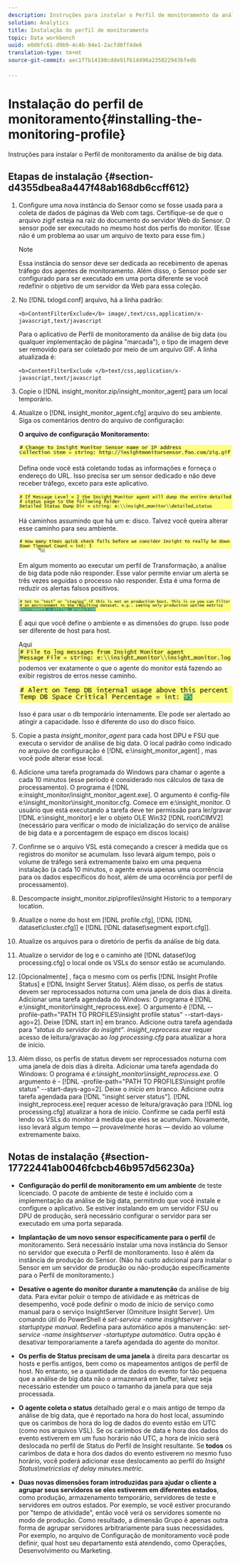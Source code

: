 ```yaml
---
description: Instruções para instalar o Perfil de monitoramento da análise de big data.
solution: Analytics
title: Instalação do perfil de monitoramento
topic: Data workbench
uuid: e0d6fc61-d9b9-4c4b-94e1-2acfd0ff4de6
translation-type: tm+mt
source-git-commit: aec1f7b14198cdde91f61d490a235022943bfedb

---
```



# Instalação do perfil de monitoramento{#installing-the-monitoring-profile}

Instruções para instalar o Perfil de monitoramento da análise de big data.

## Etapas de instalação {#section-d4355dbea8a447f48ab168db6ccff612}

1. Configure uma nova instância do Sensor como se fosse usada para a coleta de dados de páginas da Web com tags. Certifique-se de que o arquivo zigif esteja na raiz do documento do servidor Web do Sensor. O sensor pode ser executado no mesmo host dos perfis do monitor. (Esse não é um problema ao usar um arquivo de texto para esse fim.)

   >[!NOTE]
   >
   >Essa instância do sensor deve ser dedicada ao recebimento de apenas tráfego dos agentes de monitoramento. Além disso, o Sensor pode ser configurado para ser executado em uma porta diferente se você redefinir o objetivo de um servidor da Web para essa coleção.

1. No [!DNL txlogd.conf] arquivo, há a linha padrão:

   ```
   <b>ContentFilterExclude</b> image/,text/css,application/x-javascript,text/javascript
   ```

   Para o aplicativo de Perfil de monitoramento da análise de big data (ou qualquer implementação de página &quot;marcada&quot;), o tipo de imagem deve ser removido para ser coletado por meio de um arquivo GIF. A linha atualizada é:

   ```
   <b>ContentFilterExclude </b>text/css,application/x-javascript,text/javascript
   ```

1. Copie o [!DNL insight_monitor.zip/insight_monitor_agent] para um local temporário.
1. Atualize o [!DNL insight_monitor_agent.cfg] arquivo do seu ambiente. Siga os comentários dentro do arquivo de configuração:

   **O arquivo de configuração Monitoramento:**

   ![](assets/monitor_agent_cfg_sensor.png)

   Defina onde você está coletando todas as informações e forneça o endereço do URL. Isso precisa ser um sensor dedicado e não deve receber tráfego, exceto para este aplicativo.

   ![](assets/monitor_agent_cfg_dump.png)

   Há caminhos assumindo que há um e: disco. Talvez você queira alterar esse caminho para seu ambiente.

   ![](assets/monitor_agent_cfg_quickcheck.png)

   Em algum momento ao executar um perfil de Transformação, a análise de big data pode não responder. Esse valor permite enviar um alerta se três vezes seguidas o processo não responder. Esta é uma forma de reduzir os alertas falsos positivos.

   ![](assets/monitor_agent_cfg_groups.png)

   É aqui que você define o ambiente e as dimensões do grupo. Isso pode ser diferente de host para host.

   Aqui ![](assets/monitor_agent_cfg_debug.png)podemos ver exatamente o que o agente do monitor está fazendo ao exibir registros de erros nesse caminho.

   ![](assets/monitor_agent_cfg_tempdb.png)

   Isso é para usar o db temporário internamente. Ele pode ser alertado ao atingir a capacidade. Isso é diferente do uso do disco físico.

1. Copie a pasta *insight_monitor_agent* para cada host DPU e FSU que executa o servidor de análise de big data. O local padrão como indicado no arquivo de configuração é [!DNL e:\insight_monitor_agent] , mas você pode alterar esse local.

1. Adicione uma tarefa programada do Windows para chamar o agente a cada 10 minutos (esse período é considerado nos cálculos de taxa de processamento). O programa é [!DNL e:insight_monitor/insight_monitor_agent.exe]. O argumento é config-file e:\insight_monitor\insight_monitor.cfg. Comece em e:\insight_monitor. O usuário que está executando a tarefa deve ter permissão para ler/gravar [!DNL e:\insight_monitor] e ler o objeto OLE Win32 [!DNL root\CIMV2] (necessário para verificar o modo de inicialização do serviço de análise de big data e a porcentagem de espaço em discos locais)

1. Confirme se o arquivo VSL está começando a crescer à medida que os registros do monitor se acumulam. Isso levará algum tempo, pois o volume de tráfego será extremamente baixo em uma pequena instalação (a cada 10 minutos, o agente envia apenas uma ocorrência para os dados específicos do host, além de uma ocorrência por perfil de processamento).
1. Descompacte insight_monitor.zip\profiles\Insight Historic to a temporary location.
1. Atualize o nome do host em [!DNL profile.cfg], [!DNL [!DNL dataset\cluster.cfg]] e [!DNL [!DNL dataset\segment export.cfg]].

1. Atualize os arquivos para o diretório de perfis da análise de big data.
1. Atualize o servidor de log e o caminho até [!DNL dataset\log processing.cfg] o local onde os VSLs do sensor estão se acumulando.
1. [Opcionalmente] , faça o mesmo com os perfis [!DNL Insight Profile Status] e [!DNL Insight Server Status]. Além disso, os perfis de status devem ser reprocessados noturna com uma janela de dois dias à direita. Adicionar uma tarefa agendada do Windows: O programa é [!DNL e:\insight_monitor\insight_reprocess.exe]. O argumento é [!DNL --profile-path="PATH TO PROFILES\insight profile status" --start-days-ago=2]. Deixe [!DNL start in] em branco. Adicione outra tarefa agendada para *&quot;status do servidor do insight&quot;*. *insight_reprocess.exe* requer acesso de leitura/gravação ao *log processing.cfg* para atualizar a hora de início.

1. Além disso, os perfis de status devem ser reprocessados noturna com uma janela de dois dias à direita. Adicionar uma tarefa agendada do Windows: O programa é *e:\insight_monitor\insight_reprocess.exe*. O argumento é - [!DNL -profile-path="PATH TO PROFILES\insight profile status" --start-days-ago=2]. Deixe o *início em* branco. Adicione outra tarefa agendada para [!DNL "insight server status"]. [!DNL insight_reprocess.exe] requer acesso de leitura/gravação para [!DNL log processing.cfg] atualizar a hora de início. Confirme se cada perfil está lendo os VSLs do monitor à medida que eles se acumulam. Novamente, isso levará algum tempo — provavelmente horas — devido ao volume extremamente baixo.

## Notas de instalação {#section-17722441ab0046fcbcb46b957d56230a}

* **Configuração do perfil de monitoramento em um ambiente** de teste licenciado. O pacote de ambiente de teste é incluído com a implementação da análise de big data, permitindo que você instale e configure o aplicativo. Se estiver instalando em um servidor FSU ou DPU de produção, será necessário configurar o servidor para ser executado em uma porta separada.
* **Implantação de um novo sensor especificamente para o perfil** de monitoramento. Será necessário instalar uma nova instância do Sensor no servidor que executa o Perfil de monitoramento. Isso é além da instância de produção do Sensor. (Não há custo adicional para instalar o Sensor em um servidor de produção ou não-produção especificamente para o Perfil de monitoramento.)
* **Desative o agente do monitor durante a manutenção** da análise de big data. Para evitar poluir o tempo de atividade e as métricas de desempenho, você pode definir o modo de início de serviço como manual para o serviço InsightServer (Omniture Insight Server). Um comando útil do PowerShell é *set-service -name insightserver -startuptype manual*. Redefina para automático após a manutenção: *set-service -name insightserver -startuptype automático*. Outra opção é desativar temporariamente a tarefa agendada do agente do monitor.
* **Os perfis de Status precisam de uma janela** à direita para descartar os hosts e perfis antigos, bem como os mapeamentos antigos de perfil de host. No entanto, se a quantidade de dados do evento for tão pequena que a análise de big data não o armazenará em buffer, talvez seja necessário estender um pouco o tamanho da janela para que seja processada.
* **O agente coleta o status** detalhado geral e o mais antigo de tempo da análise de big data, que é reportado na hora do host local, assumindo que os carimbos de hora do log de dados do evento estão em UTC (como nos arquivos VSL). Se os carimbos de data e hora dos dados do evento estiverem em um fuso horário não UTC, a hora de início será deslocada no perfil de Status do Perfil de Insight resultante. Se **todos** os carimbos de data e hora dos dados do evento estiverem no mesmo fuso horário, você poderá adicionar esse deslocamento ao perfil do *Insight Status\metrics\as of delay minutes.metric*.

* **Duas novas dimensões foram introduzidas para ajudar o cliente a agrupar seus servidores se eles estiverem em diferentes estados**, como produção, armazenamento temporário, servidores de teste e servidores em outros estados. Por exemplo, se você estiver procurando por &quot;tempo de atividade&quot;, então você verá os servidores somente no modo de produção. Como resultado, a dimensão Grupo é apenas outra forma de agrupar servidores arbitrariamente para suas necessidades. Por exemplo, no arquivo de Configuração de monitoramento você pode definir, qual host seu departamento está atendendo, como Operações, Desenvolvimento ou Marketing.

